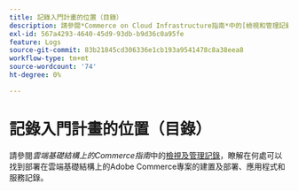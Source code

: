 ```yaml
---
title: 記錄入門計畫的位置（目錄）
description: 請參閱*Commerce on Cloud Infrastructure指南*中的[檢視和管理記錄](https://experienceleague.adobe.com/docs/commerce-cloud-service/user-guide/develop/test/log-locations.html)，瞭解在何處尋找專案的建置和部署、應用程式和服務記錄。
exl-id: 567a4293-4640-45d9-93db-b9d36c0a95fe
feature: Logs
source-git-commit: 83b21845cd306336e1cb193a9541478c8a38eea8
workflow-type: tm+mt
source-wordcount: '74'
ht-degree: 0%

---
```


# 記錄入門計畫的位置（目錄）

請參閱&#x200B;*雲端基礎結構上的Commerce指南*&#x200B;中的[檢視及管理記錄](https://experienceleague.adobe.com/docs/commerce-cloud-service/user-guide/develop/test/log-locations.html)，瞭解在何處可以找到部署在雲端基礎結構上的Adobe Commerce專案的建置及部署、應用程式和服務記錄。
